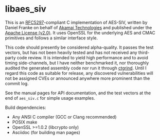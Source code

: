 # libaes_siv

This is an [RFC5297](https://tools.ietf.org/html/rfc5297)-compliant C
implementation of AES-SIV, written by Daniel Franke on behalf of
[Akamai Technologies](https://www.akamai.com) and published under the
[Apache License (v2.0)](https://www.apache.org/licenses/LICENSE-2.0).
It uses OpenSSL for the underlying AES and CMAC primitives and follows
a similar interface style.

This code should presently be considered alpha-quality. It passes the
test vectors, but has not been heavily tested and has not received any
third-party code review. It is intended to yield high performance and
to avoid timing side-channels, but I have neither benchmarked it, nor
thoroughly audited the generated assembly code nor run it through
[ctgrind](https://github.com/agl/ctgrind). Until I regard this code as
suitable for release, any discovered vulnerabilities will not be
assigned CVEs or announced anywhere more prominent than the commit
log.

See the manual pages for API documentation, and the test vectors
at the end of `aes_siv.c` for simple usage examples.

Build dependencies:

* Any ANSI C compiler (GCC or Clang recommended)
* POSIX make
* OpenSSL >=1.0.2 (libcrypto only)
* Asciidoc (for building man pages)
